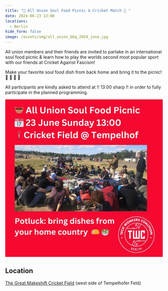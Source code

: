 ```yaml
---
title: "🧺 All Union Soul Food Picnic & Cricket Match 🏏 "
date: 2024-06-23 13:00
locations:
  - Berlin
hide_form: false
image: /assets/img/all_union_bbq_2024_june.jpg
---
```

All union members and their friends are invited to partake in an international soul food picnic & learn how to play the worlds second most popular sport with our friends at Cricket Against Fascism! 

Make your favorite soul food dish from back home and bring it to the picnic! 🌮 🍛 🥗 🍜 

All participants are kindly asked to attend at ‼️ 13:00 sharp ‼️ in order to fully participate in the planned programming.

![](/assets/img/all_union_bbq_2024_june.jpg)

## Location

[The Great Makeshift Cricket Field](https://www.google.com/maps/place/The+Great+Makeshift+Berlin+Cricket+Field/@52.474821,13.3864735,17z/data=!4m6!3m5!1s0x47a84f35af326e63:0xb15022c44dfcb374!8m2!3d52.4748178!4d13.3890538!16s%2Fg%2F11syrkp4md?entry=ttu) (west side of Tempelhofer Feld)
